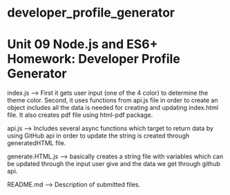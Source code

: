 # developer_profile_generator
# Unit 09 Node.js and ES6+ Homework: Developer Profile Generator

index.js --> First it gets user input (one of the 4 color) to determine the theme color. Second, it uses functions from api.js file in order to create an object includes all the data is needed for creating and updating index.html file. It also creates pdf file  using html-pdf package.

api.js -->  Includes several async functions which target to return data by using GitHub api in order to update the string is created through generatedHTML file. 

generate.HTML.js --> basically creates a string file with variables which can be updated through the input user give and the data we get through github api.

README.md --> Description of submitted files.